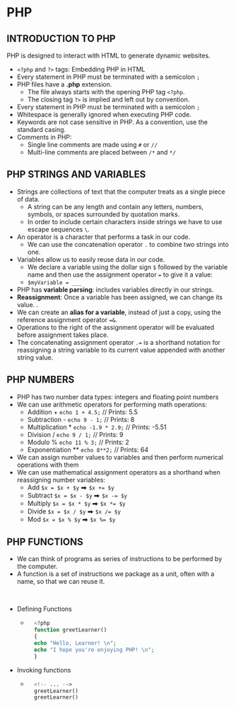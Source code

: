 # PHP

## INTRODUCTION TO PHP

PHP is designed to interact with HTML to generate dynamic websites.
*  `<?php` and `?>` tags:  Embedding PHP in HTML
* Every statement in PHP must be terminated with a semicolon `;`
* PHP files have a **.php** extension.
    * The file always starts with the opening PHP tag `<?php`.
    * The closing tag `?>` is implied and left out by convention.
* Every statement in PHP must be terminated with a semicolon `;`
*  Whitespace is generally ignored when executing PHP code.
*  Keywords are not case sensitive in PHP. As a convention, use the standard casing.
* Comments in PHP:
    * Single line comments are made using `#` or `//`
    * Multi-line comments are placed between `/*` and `*/`

## PHP STRINGS AND VARIABLES

* Strings are collections of text that the computer treats as a single piece of data.
    * A string can be any length and contain any letters, numbers, symbols, or spaces surrounded by quotation marks.
    * In order to include certain characters inside strings we have to use escape sequences `\`.
* An operator is a character that performs a task in our code.
    * We can use the concatenation operator `.` to combine two strings into one.
* Variables allow us to easily reuse data in our code.
    * We declare a variable using the dollar sign `$` followed by the variable name and then use the assignment operator `=` to give it a value:
    * `$myVariable = ___`
* PHP has **variable parsing**: includes variables directly in our strings.
* **Reassignment**: Once a variable has been assigned, we can change its value. .
* We can create an **alias for a variable**, instead of just a copy, using the reference assignment operator `=&`.
* Operations to the right of the assignment operator will be evaluated before assignment takes place.
* The concatenating assignment operator `.=` is a shorthand notation for reassigning a string variable to its current value appended with another string value.

## PHP NUMBERS
* PHP has two number data types: integers and floating point numbers
* We can use arithmetic operators for performing math operations:
    * Addition	+	`echo 1 + 4.5;` // Prints: 5.5
    * Subtraction	-	`echo 9 - 1;` // Prints: 8
    * Multiplication	*	`echo -1.9 * 2.9;` // Prints: -5.51
    * Division	/	`echo 9 / 1;` // Prints: 9
    * Modulo	%	`echo 11 % 3;` // Prints: 2
    * Exponentiation	**	`echo 8**2;` // Prints: 64
* We can assign number values to variables and then perform numerical operations with them
* We can use mathematical assignment operators as a shorthand when reassigning number variables:
    * Add	`$x = $x + $y` ⮕ `$x += $y`
    * Subtract	`$x = $x - $y` ⮕ `$x -= $y`
    * Multiply	`$x = $x * $y` ⮕ `$x *= $y`
    * Divide	`$x = $x / $y` ⮕ `$x /= $y`
    * Mod	`$x = $x % $y` ⮕ `$x %= $y`

## PHP FUNCTIONS

* We can think of programs as series of instructions to be performed by the computer. 
* A function is a set of instructions we package as a unit, often with a name, so that we can reuse it.
<br />

* Defining Functions
    * ```php
        <?php
        function greetLearner()
        {
        echo "Hello, Learner! \n";
        echo "I hope you're enjoying PHP! \n";
        }
        ```
* Invoking functions
    * ```php
        <!-- ... -->
        greetLearner()
        greetLearner()
        ```